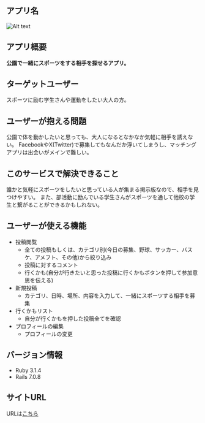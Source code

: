 ## アプリ名
![Alt text](Catchball-logo%E5%85%83-1.png)

## アプリ概要
**公園で一緒にスポーツをする相手を探せるアプリ。**

## ターゲットユーザー
スポーツに励む学生さんや運動をしたい大人の方。

## ユーザーが抱える問題
公園で体を動かしたいと思っても、大人になるとなかなか気軽に相手を誘えない。
FacebookやX(Twitter)で募集してもなんだか浮いてしまうし、マッチングアプリは出会いがメインで難しい。

## このサービスで解決できること
誰かと気軽にスポーツをしたいと思っている人が集まる掲示板なので、相手を見つけやすい。
また、部活動に励んでいる学生さんがスポーツを通して他校の学生と繋がることができるかもしれない。

## ユーザーが使える機能
- 投稿閲覧
    - 全ての投稿もしくは、カテゴリ別(今日の募集、野球、サッカー、バスケ、アメフト、その他)から絞り込み
    - 投稿に対するコメント
    - 行くかも(自分が行きたいと思った投稿に行くかもボタンを押して参加意思を伝える)
- 新規投稿
    - カテゴリ、日時、場所、内容を入力して、一緒にスポーツする相手を募集
- 行くかもリスト
    - 自分が行くかもを押した投稿全てを確認
- プロフィールの編集
    - プロフィールの変更

## バージョン情報
- Ruby 3.1.4
- Rails 7.0.8

## サイトURL
URLは[こちら](https://catchball-59a88a0775c5.herokuapp.com/posts)